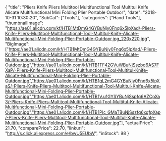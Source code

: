 {
	"title": "Pliers Knife Pliers Multitool Multifunctional Tool Multitul Knife Alicate Multifunctional Mini Folding Plier Portable Outdoor",
	"date": "2018-10-31 10:30:20",
	"SubCat": ["Tools"],
	"categories": ["Hand Tools"],
	"thumbnailImage": "https://ae01.alicdn.com/kf/HTB1MtDmG4GYBuNjy0Fnq6x5lpXad/-Pliers-Knife-Pliers-Multitool-Multifunctional-Tool-Multitul-Knife-Alicate-Multifunctional-Mini-Folding-Plier-Portable-Outdoor.jpg_220x220.jpg",
	"BigImage": ["https://ae01.alicdn.com/kf/HTB1MtDmG4GYBuNjy0Fnq6x5lpXad/-Pliers-Knife-Pliers-Multitool-Multifunctional-Tool-Multitul-Knife-Alicate-Multifunctional-Mini-Folding-Plier-Portable-Outdoor.jpg","https://ae01.alicdn.com/kf/HTB1TF42GVuWBuNjSszbq6AS7FXaP/-Pliers-Knife-Pliers-Multitool-Multifunctional-Tool-Multitul-Knife-Alicate-Multifunctional-Mini-Folding-Plier-Portable-Outdoor.jpg","https://ae01.alicdn.com/kf/HTB1qL2mG4GYBuNjy0Fnq6x5lpXaS/-Pliers-Knife-Pliers-Multitool-Multifunctional-Tool-Multitul-Knife-Alicate-Multifunctional-Mini-Folding-Plier-Portable-Outdoor.jpg","https://ae01.alicdn.com/kf/HTB1V.u1GYSYBuNjSspfq6AZCpXa3/-Pliers-Knife-Pliers-Multitool-Multifunctional-Tool-Multitul-Knife-Alicate-Multifunctional-Mini-Folding-Plier-Portable-Outdoor.jpg","https://ae01.alicdn.com/kf/HTB1PIc_GMaTBuNjSszfq6xgfpXap/-Pliers-Knife-Pliers-Multitool-Multifunctional-Tool-Multitul-Knife-Alicate-Multifunctional-Mini-Folding-Plier-Portable-Outdoor.jpg"],
	"actualPrice": 21.70,
	"comparePrice": 22.70,
	"linkurl": "http://s.click.aliexpress.com/e/bwU5EUbW",
	"inStock": 98
}
